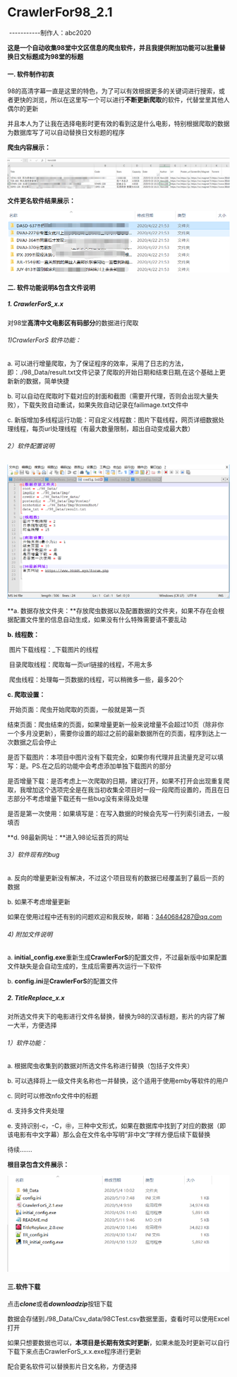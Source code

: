 # CrawlerFor98_2.1
​																											-----------制作人：abc2020

**这是一个自动收集98堂中文区信息的爬虫软件，并且我提供附加功能可以批量替换日文标题成为98堂的标题**

#### 一. 软件制作初衷

98的高清字幕一直是这里的特色，为了可以有效根据更多的关键词进行搜索，或者更快的浏览，所以在这里写一个可以进行**不断更新爬取**的软件，代替堂里其他人偶尔的更新

并且本人为了让我在选择电影时更有效的看到这是什么电影，特别根据爬取的数据为数据库写了可以自动替换日文标题的程序

**爬虫内容展示：**

![123](https://github.com/abcabc2020/abc_ImgRepo/blob/master/C3.png)

**文件更名软件结果展示：**

![125](https://github.com/abcabc2020/abc_ImgRepo/blob/master/C4.png)

#### 二. 软件功能说明&包含文件说明

##### 	1. CrawlerForS_x.x

对98堂**高清中文电影区有码部分**的数据进行爬取

###### 			1)CrawlerForS 软件功能：

a. 可以进行增量爬取，为了保证程序的效率，采用了日志的方法，即：./98_Data/result.txt文件记录了爬取的开始日期和结束日期,在这个基础上更新新的数据，简单快捷

b. 可以自动在爬取时下载对应的封面和截图（需要开代理，否则会出现大量失败），下载失败自动重试，如果失败自动记录在failimage.txt文件中

c. 新版增加多线程运行功能：可自定义线程数：图片下载线程，网页详细数据处理线程，每页url处理线程（有最大数量限制，超出自动变成最大数）

###### 	2）软件配置说明

![Image text](https://github.com/abcabc2020/abc_ImgRepo/blob/master/config1.png)

**a. 数据存放文件夹：**存放爬虫数据以及配置数据的文件夹，如果不存在会根据配置文件里的信息自动生成，如果没有什么特殊需要请不要乱动

**b. 线程数：**

​	图片下载线程：_下载图片的线程

​	目录爬取线程：爬取每一页url链接的线程，不用太多

​	爬虫线程：处理每一页数据的线程，可以稍微多一些，最多20个

**c. 爬取设置：**

​	开始页面：爬虫开始爬取的页面，一般就是第一页

​	结束页面：爬虫结束的页面，如果增量更新一般来说增量不会超过10页（除非你一个多月没更新），需要你设置的超过之前的最新数据所在的页面，程序到达上一次数据之后会停止

​	是否下载图片：本项目中图片没有下载完全，如果你有代理并且流量充足可以填写：是。PS.在之后的功能中会考虑添加单独下载图片的部分

​	是否增量下载：是否考虑上一次爬取的日期，建议打开，如果不打开会出现重复爬取，我增加这个选项完全是在我当初收集全项目时一段一段爬而设置的，而且在日志部分不考虑增量下载还有一些bug没有来得及处理

​	是否是第一次使用：如果填写是：在写入数据的时候会先写一行列索引进去，一般填否

**d. 98最新网址：**进入98论坛首页的网址

###### 	3）软件现有的bug

a. 反向的增量更新没有解决，不过这个项目现有的数据已经覆盖到了最后一页的数据

b. 如果不考虑增量更新

如果在使用过程中还有别的问题欢迎和我反映，邮箱：3440684287@qq.com

###### 	4) 附加文件说明

a. **initial_config.exe**重新生成**CrawlerForS**的配置文件，不过最新版中如果配置文件缺失是会自动生成的，生成后需要再次运行一下软件

b. **config.ini**是**CrawlerForS**的配置文件

##### 2. TitleReplace_x.x

对所选文件夹下的电影进行文件名替换，替换为98的汉语标题，影片的内容了解一大半，方便选择

###### 	1）软件功能：

a. 根据爬虫收集到的数据对所选文件名称进行替换（包括子文件夹）

b. 可以选择将上一级文件夹名称也一并替换，这个适用于使用emby等软件的用户

c. 同时可以修改nfo文件中的标题

d. 支持多文件夹处理

e. 支持识别-c，-C，㊥，三种中文形式，如果在数据库中找到了对应的数据（即该电影有中文字幕）那么会在文件名中写明“非中文”字样方便后续下载替换

待续.......



**根目录包含文件展示：**

![111](https://github.com/abcabc2020/abc_ImgRepo/blob/master/C2.png)

#### 三.软件下载

点击***clone***或者***downloadzip***按钮下载

数据会存储到./98_Data/Csv_data/98CTest.csv数据里面，查看时可以使用Excel打开

如果只想要数据也可以，**本项目是长期有效实时更新**，如果未能及时更新可以自行下载下来点击CrawlerForS_x.x.exe程序进行更新

配合更名软件可以替换影片日文名称，方便选择
